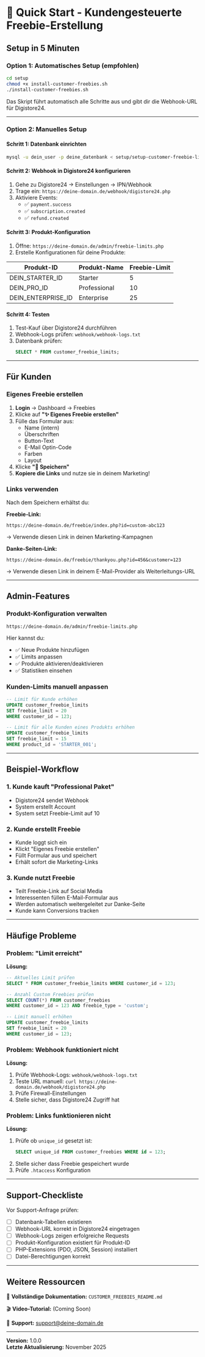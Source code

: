 # 🚀 Quick Start - Kundengesteuerte Freebie-Erstellung

## Setup in 5 Minuten

### Option 1: Automatisches Setup (empfohlen)

```bash
cd setup
chmod +x install-customer-freebies.sh
./install-customer-freebies.sh
```

Das Skript führt automatisch alle Schritte aus und gibt dir die Webhook-URL für Digistore24.

---

### Option 2: Manuelles Setup

#### Schritt 1: Datenbank einrichten

```bash
mysql -u dein_user -p deine_datenbank < setup/setup-customer-freebie-limits.sql
```

#### Schritt 2: Webhook in Digistore24 konfigurieren

1. Gehe zu Digistore24 → Einstellungen → IPN/Webhook
2. Trage ein: `https://deine-domain.de/webhook/digistore24.php`
3. Aktiviere Events:
   - ✅ `payment.success`
   - ✅ `subscription.created`
   - ✅ `refund.created`

#### Schritt 3: Produkt-Konfiguration

1. Öffne: `https://deine-domain.de/admin/freebie-limits.php`
2. Erstelle Konfigurationen für deine Produkte:

| Produkt-ID | Produkt-Name | Freebie-Limit |
|-----------|-------------|---------------|
| DEIN_STARTER_ID | Starter | 5 |
| DEIN_PRO_ID | Professional | 10 |
| DEIN_ENTERPRISE_ID | Enterprise | 25 |

#### Schritt 4: Testen

1. Test-Kauf über Digistore24 durchführen
2. Webhook-Logs prüfen: `webhook/webhook-logs.txt`
3. Datenbank prüfen:
   ```sql
   SELECT * FROM customer_freebie_limits;
   ```

---

## Für Kunden

### Eigenes Freebie erstellen

1. **Login** → Dashboard → Freebies
2. Klicke auf **"✨ Eigenes Freebie erstellen"**
3. Fülle das Formular aus:
   - Name (intern)
   - Überschriften
   - Button-Text
   - E-Mail Optin-Code
   - Farben
   - Layout
4. Klicke **"💾 Speichern"**
5. **Kopiere die Links** und nutze sie in deinem Marketing!

### Links verwenden

Nach dem Speichern erhältst du:

**Freebie-Link:**
```
https://deine-domain.de/freebie/index.php?id=custom-abc123
```
→ Verwende diesen Link in deinen Marketing-Kampagnen

**Danke-Seiten-Link:**
```
https://deine-domain.de/freebie/thankyou.php?id=456&customer=123
```
→ Verwende diesen Link in deinem E-Mail-Provider als Weiterleitungs-URL

---

## Admin-Features

### Produkt-Konfiguration verwalten

```
https://deine-domain.de/admin/freebie-limits.php
```

Hier kannst du:
- ✅ Neue Produkte hinzufügen
- ✅ Limits anpassen
- ✅ Produkte aktivieren/deaktivieren
- ✅ Statistiken einsehen

### Kunden-Limits manuell anpassen

```sql
-- Limit für Kunde erhöhen
UPDATE customer_freebie_limits 
SET freebie_limit = 20 
WHERE customer_id = 123;

-- Limit für alle Kunden eines Produkts erhöhen
UPDATE customer_freebie_limits 
SET freebie_limit = 15 
WHERE product_id = 'STARTER_001';
```

---

## Beispiel-Workflow

### 1. Kunde kauft "Professional Paket"
- Digistore24 sendet Webhook
- System erstellt Account
- System setzt Freebie-Limit auf 10

### 2. Kunde erstellt Freebie
- Kunde loggt sich ein
- Klickt "Eigenes Freebie erstellen"
- Füllt Formular aus und speichert
- Erhält sofort die Marketing-Links

### 3. Kunde nutzt Freebie
- Teilt Freebie-Link auf Social Media
- Interessenten füllen E-Mail-Formular aus
- Werden automatisch weitergeleitet zur Danke-Seite
- Kunde kann Conversions tracken

---

## Häufige Probleme

### Problem: "Limit erreicht"

**Lösung:**
```sql
-- Aktuelles Limit prüfen
SELECT * FROM customer_freebie_limits WHERE customer_id = 123;

-- Anzahl Custom Freebies prüfen
SELECT COUNT(*) FROM customer_freebies 
WHERE customer_id = 123 AND freebie_type = 'custom';

-- Limit manuell erhöhen
UPDATE customer_freebie_limits 
SET freebie_limit = 20 
WHERE customer_id = 123;
```

### Problem: Webhook funktioniert nicht

**Lösung:**
1. Prüfe Webhook-Logs: `webhook/webhook-logs.txt`
2. Teste URL manuell: `curl https://deine-domain.de/webhook/digistore24.php`
3. Prüfe Firewall-Einstellungen
4. Stelle sicher, dass Digistore24 Zugriff hat

### Problem: Links funktionieren nicht

**Lösung:**
1. Prüfe ob `unique_id` gesetzt ist:
   ```sql
   SELECT unique_id FROM customer_freebies WHERE id = 123;
   ```
2. Stelle sicher dass Freebie gespeichert wurde
3. Prüfe `.htaccess` Konfiguration

---

## Support-Checkliste

Vor Support-Anfrage prüfen:

- [ ] Datenbank-Tabellen existieren
- [ ] Webhook-URL korrekt in Digistore24 eingetragen
- [ ] Webhook-Logs zeigen erfolgreiche Requests
- [ ] Produkt-Konfiguration existiert für Produkt-ID
- [ ] PHP-Extensions (PDO, JSON, Session) installiert
- [ ] Datei-Berechtigungen korrekt

---

## Weitere Ressourcen

📖 **Vollständige Dokumentation:**
`CUSTOMER_FREEBIES_README.md`

🎬 **Video-Tutorial:**
(Coming Soon)

💬 **Support:**
support@deine-domain.de

---

**Version:** 1.0.0  
**Letzte Aktualisierung:** November 2025
